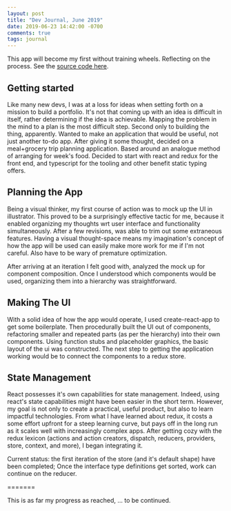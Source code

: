 ```yaml
---
layout: post
title: "Dev Journal, June 2019"
date: 2019-06-23 14:42:00 -0700
comments: true
tags: journal
---
```


This app will become my first without training wheels. Reflecting on the process.
See the [source code here][1].

## Getting started

Like many new devs, I was at a loss for ideas when setting forth on a mission to build a portfolio.
It's not that coming up with an idea is difficult in itself, rather determining if the idea is achievable.
Mapping the problem in the mind to a plan is the most difficult step. Second only to building the thing, apparently.
Wanted to make an application that would be useful, not just another to-do app.
After giving it some thought, decided on a meal+grocery trip planning application. Based around an analogue method of arranging for week's food.
Decided to start with react and redux for the front end, and typescript for the tooling and other benefit static typing offers.

## Planning the App

Being a visual thinker, my first course of action was to mock up the UI in illustrator.
This proved to be a surprisingly effective tactic for me, because it enabled organizing my thoughts wrt user interface and functionality simultaneously.
After a few revisions, was able to trim out some extraneous features.
Having a visual thought-space means my imagination's concept of how the app will be used can easily make more work for me if I'm not careful.
Also have to be wary of premature optimization.

After arriving at an iteration I felt good with, analyzed the mock up for component composition. 
Once I understood which components would be used, organizing them into a hierarchy was straightforward.

## Making The UI

With a solid idea of how the app would operate, I used create-react-app to get some boilerplate. 
Then procedurally built the UI out of components, refactoring smaller and repeated parts (as per the hierarchy) into their own components.
Using function stubs and placeholder graphics, the basic layout of the ui was constructed. 
The next step to getting the application working would be to connect the components to a redux store.

## State Management

React possesses it's own capabilities for state management. Indeed, using react's state capabilities might have been easier in the short term.
However, my goal is not only to create a practical, useful product, but also to learn impactful technologies. 
From what I have learned about redux, it costs a some effort upfront for a steep learning curve, but pays off in the long run as it scales well with increasingly complex apps.
After getting cozy with the redux lexicon (actions and action creators, dispatch, reducers, providers, store, context, and more), I began integrating it.

Current status: the first iteration of the store (and it's default shape) have been completed; Once the interface type definitions get sorted, work can continue on the reducer.

=======

This is as far my progress as reached,
... to be continued.

[1]: https://github.com/drewLough/plantry